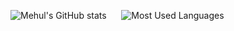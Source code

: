 ![Mehul's GitHub stats](https://github-readme-stats.vercel.app/api?username=mehulrao&show_icons=true&theme=github_dark&count_private=true) &nbsp;&nbsp;&nbsp;&nbsp; ![Most Used Languages](https://github-readme-stats.vercel.app/api/top-langs/?username=mehulrao&langs_count=5)
